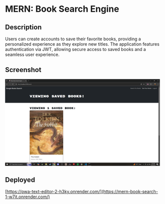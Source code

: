# MERN: Book Search Engine

## Description
Users can create accounts to save their favorite books, providing a personalized experience as they explore new titles. The application features authentication via JWT, allowing secure access to saved books and a seamless user experience.
## Screenshot
![screenshot](Screenshot-12.png)
## Deployed
[https://pwa-text-editor-2-h3ky.onrender.com/](https://mern-book-search-1-w7it.onrender.com/)

